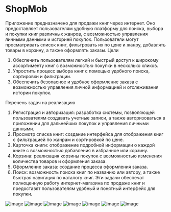 # ShopMob
Приложение предназначено для продажи книг через интернет. Оно предоставляет пользователям удобную платформу для поиска, выбора и покупки книг различных жанров, с возможностью управления личными данными и историей покупок. Пользователи могут просматривать список книг, фильтровать их по цене и жанру, добавлять товары в корзину, а также оформлять заказы.
Цели
1.	Обеспечить пользователям легкий и быстрый доступ к широкому ассортименту книг с возможностью покупки в несколько кликов.
2.	Упростить процесс выбора книг с помощью удобного поиска, сортировки и фильтрации.
3.	Обеспечить безопасное и удобное оформление заказа с возможностью управления личной информацией и отслеживания истории покупок.

Перечень задач на реализацию
1.	Регистрация и авторизация: разработка системы, позволяющей пользователям создавать учетные записи, а также авторизоваться в приложении для дальнейших покупок и управления личными данными.
2.	Просмотр списка книг: создание интерфейса для отображения книг с фильтрацией по жанрам и сортировкой по цене.
3.	Карточка книги: отображение подробной информации о каждой книге с возможностью добавления в избранное или корзину.
4.	Корзина: реализация корзины покупок с возможностью изменения количества товаров и оформления заказа.
5.	Оформление заказа: создание процесса оформления заказа.
6.	Поиск: возможность поиска книг по названию или автору, а также быстрая навигация по каталогу книг.
Эти задачи обеспечат полноценную работу интернет-магазина по продаже книг и предоставят пользователям удобный и понятный интерфейс для покупки.

![image](https://github.com/user-attachments/assets/e5890541-ac4d-4366-acda-80c0f88c5f86)
![image](https://github.com/user-attachments/assets/a40aa61a-3b2b-435e-ba6f-7a4f8d16c425)
![image](https://github.com/user-attachments/assets/a639ce62-730e-4ee9-bfaf-bd3163bd520a)
![image](https://github.com/user-attachments/assets/cbf37777-a6db-480f-a05b-da204032e9e8)
![image](https://github.com/user-attachments/assets/6c22d34b-1d31-4eb9-acc9-3523cc27a489)
![image](https://github.com/user-attachments/assets/38c488f7-5b5d-4e9f-8f7e-86daab359143)
![image](https://github.com/user-attachments/assets/dee225d5-1342-4aa8-b43f-36bfd47cf80c)


